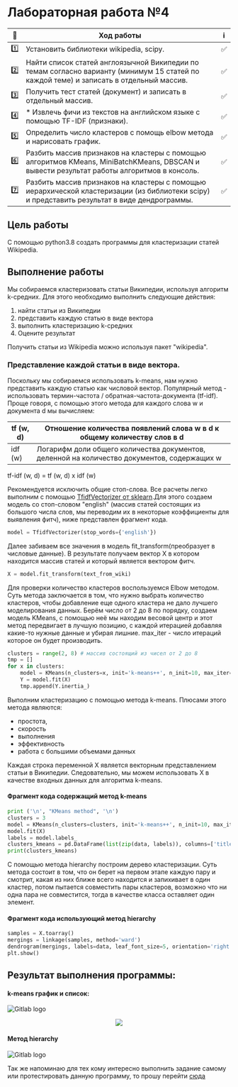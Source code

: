 
# Лабораторная работа №4



| 🔢  | Ход работы   | ℹ️ |
| ------------- | ------------- |------------- |
| 1️⃣  | Установить библиотеки wikipedia, scipy.| ✅ |
| 2️⃣ | Найти список статей англоязычной Википедии по темам согласно варианту (минимум 15 статей по каждой теме) и записать в отдельный массив. |✅  |
| 3️⃣ | 	Получить тест статей (документ) и записать в отдельный массив.|✅  |
| 4️⃣ |*	Извлечь фичи из текстов на английском языке с помощью TF-IDF (признаки). |✅  |
| 5️⃣ | Определить число кластеров с помощь elbow метода и нарисовать график. |✅  |
| 6️⃣ | Разбить массив признаков на кластеры с помощью алгоритмов KMeans, MiniBatchKMeans, DBSCAN и вывести результат работы алгоритмов в консоль. |✅  |
| 7️⃣ | Разбить массив признаков на кластеры с помощью иерархической кластеризации (из библиотеки scipy) и представить результат в виде дендрограммы.|✅  |


Цель работы
------------
С помощью python3.8 создать программы для кластеризации статей Wikipedia.

Выполнение работы
-----------------

Мы собираемся кластеризовать статьи Википедии, используя алгоритм k-средних. Для этого необходимо выполнить следующие действия:

1. найти статьи из Википедии
2. представить каждую статью в виде вектора
3. выполнить кластеризацию k-средних
4. Оцените результат

Получить статьи из Wikipedia можно используя пакет "wikipedia".

### Представление каждой статьи в виде вектора.

Поскольку мы собираемся использовать k-means, нам нужно представить каждую статью как числовой вектор. Популярный метод - использовать термин-частота / обратная-частота-документа (tf-idf). Проще говоря, с помощью этого метода для каждого слова w и документа d мы вычисляем:

| tf (w, d) |  Отношение количества появлений слова w в d к общему количеству слов в d|
| ------------- | ------------- |
| idf (w)  | Логарифм доли общего количества документов, деленной на количество документов, содержащих w|

tf-idf (w, d) = tf (w, d) x idf (w)

Рекомендуется исключить общие стоп-слова. Все расчеты легко выполним с помощью [TfidfVectorizer от sklearn](https://scikit-learn.org/stable/modules/generated/sklearn.feature_extraction.text.TfidfVectorizer.html).Для этого создаем модель со стоп-словом "english" (массив статей состоящих из большого числа слов, мы переводим их в некоторые коэффициенты для выявления фитч), ниже представлен фрагмент кода.

```python
model = TfidfVectorizer(stop_words={'english'})
```

Далее забиваем все значения в модель fit_transform(преобразует в числовые данные). В результате получаем вектор Х в котором находится массив статей и который является вектором фитч.

```python
X = model.fit_transform(text_from_wiki)
```

Для проверки количество кластеров воспользуемся  Elbow методом. Суть метода заключается в том, что нужно выбрать количество кластеров, чтобы добавление еще одного кластера не дало лучшего моделирования данных. Берём число от 2 до 8 по порядку, создаем модель KMeans, с помощью неё мы находим весовой центр и этот метод передвигает в лучшую позицию, с каждой итерацией добавляя какие-то нужные данные и убирая лишние. max_iter - число итераций которое он будет производить.

```python
clusters = range(2, 8) # массив состоящий из чисел от 2 до 8
tmp = []
for x in clusters:
    model = KMeans(n_clusters=x, init='k-means++', n_init=10, max_iter=200)# c помощью её строим Elbow кривую
    Y = model.fit(X)
    tmp.append(Y.inertia_)
```

Выполним кластеризацию с помощью метода k-means.
Плюсами этого метода являются:
* простота,
* скорость
* выполнения
* эффективность
* работа с большими объемами данных

Каждая строка переменной X является векторным представлением статьи в Википедии. Следовательно, мы можем использовать X в качестве входных данных для алгоритма k-means.

#### Фрагмент кода содержащий метод k-means
```python
print ('\n', "KMeans method", '\n')
clusters = 3
model = KMeans(n_clusters=clusters, init='k-means++', n_init=10, max_iter=200)
model.fit(X)
labels = model.labels_
clusters_kmeans = pd.DataFrame(list(zip(data, labels)), columns=['title', 'cluster'])
print(clusters_kmeans)
```
С помощью метода hierarchy построим дерево кластеризации. Суть метода состоит в том, что он берет на первом этапе каждую пару и смотрит, какая  из них ближе всего находится и запихивает в один кластер, потом пытается совместить пары кластеров, возможно что ни одна пара не совместится, тогда в качестве класса оставляет один элемент.

#### Фрагмент кода использующий метод hierarchy
```python
samples = X.toarray()
mergings = linkage(samples, method='ward')
dendrogram(mergings, labels=data, leaf_font_size=5, orientation='right')
plt.show()
```

Результат выполнения программы:
---------------------------------

#### k-means график и список:


![Gitlab logo](https://bmstu.codes/MorozoFF/lr-4-opc/-/raw/master/g-H4jagE6Ds.jpg)

<p align="center">
  <img src="https://bmstu.codes/MorozoFF/lr-4-opc/-/raw/master/_-fzoGz5yo8.jpg" />
</p>


#### Метод hierarchy

![Gitlab logo](https://bmstu.codes/MorozoFF/lr-4-opc/-/raw/master/nQcsivJLEDM.jpg)

Так же напоминаю для тех кому интересно выполнить задание самому или протестировать данную программу, то прошу перейти [сюда](https://drive.google.com/drive/folders/1b_molbj8z6JhHV6r178AeI1XpQezehsm?usp=sharing "Практикум по машинному обучению")
